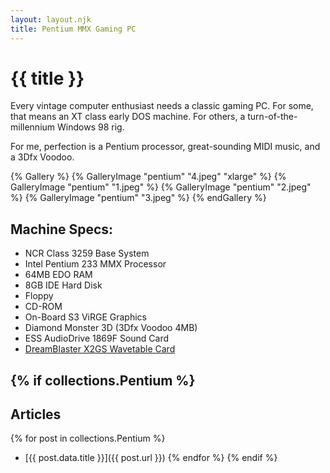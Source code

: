 ```yaml
---
layout: layout.njk
title: Pentium MMX Gaming PC
---
```

# {{ title }}

Every vintage computer enthusiast needs a classic gaming PC.
For some, that means an XT class early DOS machine.
For others, a turn-of-the-millennium Windows 98 rig.

For me, perfection is a Pentium processor, great-sounding MIDI music, and a 3Dfx Voodoo.

{% Gallery %}
	{% GalleryImage "pentium" "4.jpeg" "xlarge" %}
	{% GalleryImage "pentium" "1.jpeg" %}
	{% GalleryImage "pentium" "2.jpeg" %}
	{% GalleryImage "pentium" "3.jpeg" %}
{% endGallery %}

## Machine Specs:
- NCR Class 3259 Base System
- Intel Pentium 233 MMX Processor
- 64MB EDO RAM
- 8GB IDE Hard Disk
- Floppy
- CD-ROM
- On-Board S3 ViRGE Graphics
- Diamond Monster 3D (3Dfx Voodoo 4MB)
- ESS AudioDrive 1869F Sound Card
- <a href="https://www.serdashop.com/X2GS" target="_blank">DreamBlaster X2GS Wavetable Card</a>

{% if collections.Pentium %}
---
## Articles
{% for post in collections.Pentium %}
- [{{ post.data.title }}]({{ post.url }})
{% endfor %}
{% endif %}